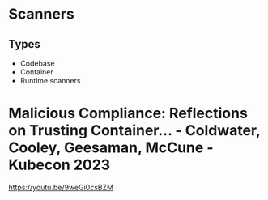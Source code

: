 
# Scanners

## Types

- Codebase
- Container
- Runtime scanners

# Malicious Compliance: Reflections on Trusting Container... - Coldwater, Cooley, Geesaman, McCune - Kubecon 2023

https://youtu.be/9weGi0csBZM